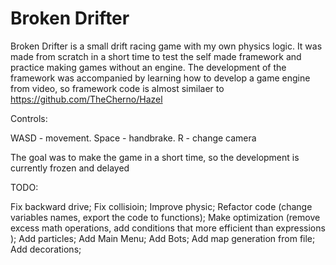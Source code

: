 # Broken Drifter

Broken Drifter is a small drift racing game with my own physics logic. It was made from scratch in a short time to test the self made framework and practice making games without an engine. The development of the framework was accompanied by learning how to develop a game engine from video, so framework code is almost similaer to https://github.com/TheCherno/Hazel

Controls:

WASD - movement. Space - handbrake. R - change camera


The goal was to make the game in a short time, so the development is currently frozen and delayed

TODO:

Fix backward drive;
Fix collisioin;
Improve physic;
Refactor code (change variables names, export the code to functions);
Make optimization (remove excess math operations, add conditions that more efficient than expressions );
Add particles;
Add Main Menu;
Add Bots;
Add map generation from file;
Add decorations;

